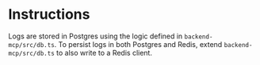 # Instructions

Logs are stored in Postgres using the logic defined in `backend-mcp/src/db.ts`.
To persist logs in both Postgres and Redis, extend `backend-mcp/src/db.ts` to also write to a Redis client.
